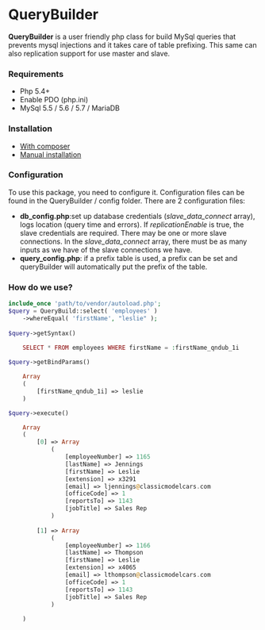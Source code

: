 # QueryBuilder

**QueryBuilder** is a user friendly php class for build MySql queries that prevents mysql injections and it takes care of table prefixing. This same can also replication support for use master and slave.

### Requirements
* Php 5.4+
* Enable PDO (php.ini)
* MySql 5.5 / 5.6 / 5.7 / MariaDB

### Installation
* [With composer](docs/installation/composer.md)
* [Manual installation](docs/installation/manual.md)

### Configuration
To use this package, you need to configure it. Configuration files can be found in the QueryBuilder / config folder. There are 2 configuration files:
- **db_config.php**:set up database credentials (*slave_data_connect* array), logs location (query time and errors). If *replicationEnable* is true, the slave credentials are required. There may be one or more slave connections. In the *slave_data_connect* array, there must be as many inputs as we have of the slave connections we have.
- **query_config.php**: if a prefix table is used, a prefix can be set and queryBuilder will automatically put the prefix of the table.

### How do we use?
```php
include_once 'path/to/vendor/autoload.php';
$query = QueryBuild::select( 'employees' )
	->whereEqual( 'firstName', "leslie" );
	
$query->getSyntax()

    SELECT * FROM employees WHERE firstName = :firstName_qndub_1i
    
$query->getBindParams()

    Array
    (
        [firstName_qndub_1i] => leslie
    )

$query->execute()

    Array
    (
        [0] => Array
            (
                [employeeNumber] => 1165
                [lastName] => Jennings
                [firstName] => Leslie
                [extension] => x3291
                [email] => ljennings@classicmodelcars.com
                [officeCode] => 1
                [reportsTo] => 1143
                [jobTitle] => Sales Rep
            )
    
        [1] => Array
            (
                [employeeNumber] => 1166
                [lastName] => Thompson
                [firstName] => Leslie
                [extension] => x4065
                [email] => lthompson@classicmodelcars.com
                [officeCode] => 1
                [reportsTo] => 1143
                [jobTitle] => Sales Rep
            )
    
    )

```